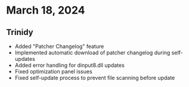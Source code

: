 # March 18, 2024

## Trinidy

- Added "Patcher Changelog" feature
- Implemented automatic download of patcher changelog during self-updates
- Added error handling for dinput8.dll updates
- Fixed optimization panel issues
- Fixed self-update process to prevent file scanning before update
